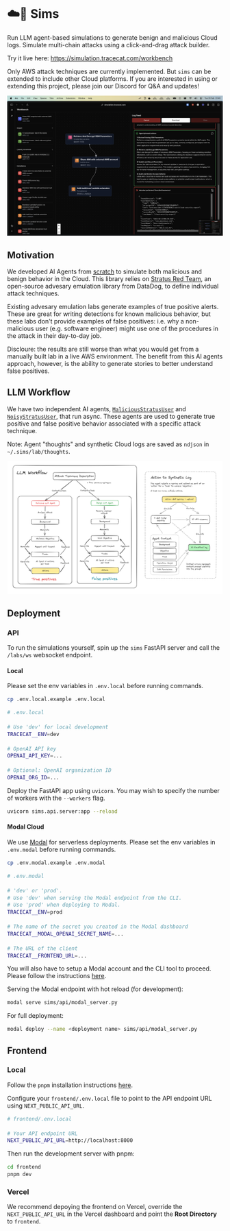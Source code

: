 # ☁️🤖 Sims

Run LLM agent-based simulations to generate benign and malicious Cloud logs.
Simulate multi-chain attacks using a click-and-drag attack builder.

Try it live here: https://simulation.tracecat.com/workbench

Only AWS attack techniques are currently implemented. But `sims` can be extended to include other Cloud platforms.
If you are interested in using or extending this project, please join our Discord for Q&A and updates!

![Screenshot](media/screenshot.png)

## Motivation

We developed AI Agents from [scratch](sims/agents.py) to simulate both malicious and benign behavior in the Cloud.
This library relies on [Stratus Red Team](https://github.com/DataDog/stratus-red-team), an open-source advesary emulation library from DataDog, to define individual attack techniques.

Existing advesary emulation labs generate examples of true positive alerts. These are great for writing detections for known malicious behavior, but these labs don't provide examples of false positives: i.e. why a non-malicious user (e.g. software engineer) might use one of the procedures in the attack in their day-to-day job.


Discloure: the results are still worse than what you would get from a manually built lab in a live AWS environment.
The benefit from this AI agents approach, however, is the ability to generate stories to better understand false positives.

## LLM Workflow

We have two independent AI agents, [`MaliciousStratusUser`](sims/attack/attacker.py) and [`NoisyStratusUser`](sims/attack/noise.py), that run async.
These agents are used to generate true positive and false positive behavior associated with a specific attack technique.

Note: Agent "thoughts" and synthetic Cloud logs are saved as `ndjson` in `~/.sims/lab/thoughts`.

![LLM Workflow](media/diagram.png)

## Deployment

### API

To run the simulations yourself, spin up the `sims` FastAPI server and call the `/labs/ws` websocket endpoint.

#### Local

Please set the env variables in `.env.local` before running commands.

```bash
cp .env.local.example .env.local
```

```bash
# .env.local

# Use 'dev' for local development
TRACECAT__ENV=dev

# OpenAI API key
OPENAI_API_KEY=...

# Optional: OpenAI organization ID
OPENAI_ORG_ID=...
```

Deploy the FastAPI app using `uvicorn`. You may wish to specify the number of workers with the `--workers` flag.

```bash
uvicorn sims.api.server:app --reload
```

#### Modal Cloud

We use [Modal](https://modal.com) for serverless deployments.
Please set the env variables in `.env.modal` before running commands.

```bash
cp .env.modal.example .env.modal
```

```bash
# .env.modal

# 'dev' or 'prod'.
# Use 'dev' when serving the Modal endpoint from the CLI.
# Use 'prod' when deploying to Modal.
TRACECAT__ENV=prod

# The name of the secret you created in the Modal dashboard
TRACECAT__MODAL_OPENAI_SECRET_NAME=...

# The URL of the client
TRACECAT__FRONTEND_URL=...
```

You will also have to setup a Modal account and the CLI tool to proceed. Please follow the instructions [here](https://modal.com/docs/guide).

Serving the Modal endpoint with hot reload (for development):

```bash
modal serve sims/api/modal_server.py
```

For full deployment:

```bash
modal deploy --name <deployment name> sims/api/modal_server.py
```

## Frontend

### Local

Follow the `pnpm` installation instructions [here](https://pnpm.io/installation).

Configure your `frontend/.env.local` file to point to the API endpoint URL using `NEXT_PUBLIC_API_URL`.

```bash
# frontend/.env.local

# Your API endpoint URL
NEXT_PUBLIC_API_URL=http://localhost:8000
```

Then run the development server with pnpm:

```bash
cd frontend
pnpm dev
```

### Vercel

We recommend depoying the frontend on Vercel, override the `NEXT_PUBLIC_API_URL` in the Vercel dashboard and point the **Root Directory** to `frontend`.
